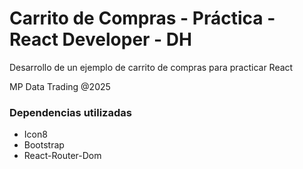 # Carrito de Compras - Práctica - React Developer - DH

Desarrollo de un ejemplo de carrito de compras para practicar React

MP Data Trading @2025

### Dependencias utilizadas 

- Icon8
- Bootstrap
- React-Router-Dom
